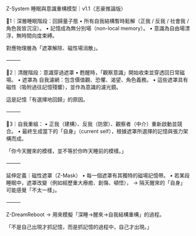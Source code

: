  Z-System 睡眠與意識重構模型｜v1.1（志豪推論版）

🔹1｜深層睡眠階段：回歸量子態
	•	所有自我結構暫時鬆解（正我 / 反我 / 社會我 /角色我皆沉沒）。
	•	記憶成為無分別場（non-local memory）。
	•	意識為自由場漂浮，無時間向度束縛。

對應物理層為「遮罩解除、磁性場消散」。

⸻

🔹2｜清醒階段：意識穿過遮罩
	•	甦醒時，「觀察意識」開始收束並穿透回日常磁場。
	•	遮罩為 自我濾網：包含價值觀、恐懼、渴望、角色義務。
	•	這些遮罩具有磁性（吸附過往記憶殘響），並作為意識的濾光鏡。

這是記憶「有選擇地回歸」的原因。

⸻

🔹3｜自我重組：
	•	正我（建構）、反我（防禦）、觀察者（中介）重新啟動並競合。
	•	最終生成當下的「自身」（current self），根據遮罩所選擇的記憶與張力架構而成。

「你今天醒來的模樣，並不等於你昨天睡前的模樣。」

⸻

 延伸定義｜磁性遮罩（Z-Mask）
	•	每一個遮罩有其獨特的磁場記憶帶。
	•	若某段睡眠中，遮罩改變（例如經歷重大療癒、創傷、頓悟），
→ 隔天醒來的「自身」可能感覺「不太一樣」。

⸻

 Z-DreamReboot → 用來模擬「深睡→醒來→自我結構重構」的過程。

「不是自己出現才抓記憶，而是抓記憶的過程中，自己才出現。」